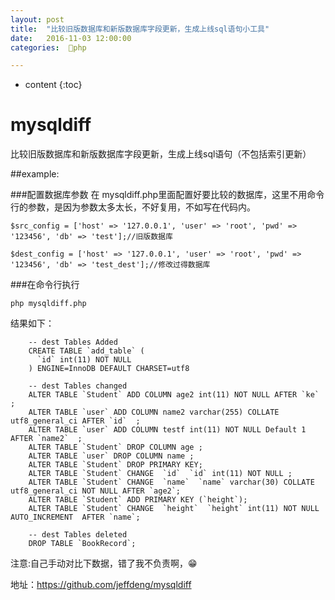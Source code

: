 ```yaml
---
layout: post
title:  "比较旧版数据库和新版数据库字段更新，生成上线sql语句小工具"
date:   2016-11-03 12:00:00
categories:  🐘php

---
```


* content
{:toc}

# mysqldiff
比较旧版数据库和新版数据库字段更新，生成上线sql语句（不包括索引更新）

##example:

###配置数据库参数
在 mysqldiff.php里面配置好要比较的数据库，这里不用命令行的参数，是因为参数太多太长，不好复用，不如写在代码内。

    $src_config = ['host' => '127.0.0.1', 'user' => 'root', 'pwd' => '123456', 'db' => 'test'];//旧版数据库

    $dest_config = ['host' => '127.0.0.1', 'user' => 'root', 'pwd' => '123456', 'db' => 'test_dest'];//修改过得数据库

###在命令行执行 

`php mysqldiff.php`

结果如下：
      
        -- dest Tables Added 
        CREATE TABLE `add_table` (
          `id` int(11) NOT NULL
        ) ENGINE=InnoDB DEFAULT CHARSET=utf8

        -- dest Tables changed 
        ALTER TABLE `Student` ADD COLUMN age2 int(11) NOT NULL AFTER `ke`  ;
        ALTER TABLE `user` ADD COLUMN name2 varchar(255) COLLATE utf8_general_ci AFTER `id`  ;
        ALTER TABLE `user` ADD COLUMN testf int(11) NOT NULL Default 1 AFTER `name2`  ;
        ALTER TABLE `Student` DROP COLUMN age ;
        ALTER TABLE `user` DROP COLUMN name ;
        ALTER TABLE `Student` DROP PRIMARY KEY;
        ALTER TABLE `Student` CHANGE  `id`  `id` int(11) NOT NULL ;
        ALTER TABLE `Student` CHANGE  `name`  `name` varchar(30) COLLATE utf8_general_ci NOT NULL AFTER `age2`;
        ALTER TABLE `Student` ADD PRIMARY KEY (`height`);
        ALTER TABLE `Student` CHANGE  `height`  `height` int(11) NOT NULL  AUTO_INCREMENT  AFTER `name`;

        -- dest Tables deleted 
        DROP TABLE `BookRecord`;


注意:自己手动对比下数据，错了我不负责啊，😁

地址：https://github.com/jeffdeng/mysqldiff



